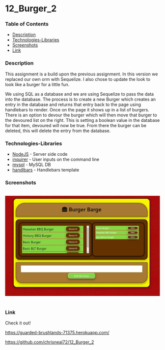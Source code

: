 # 12_Burger_2

### Table of Contents
- [Description](#Description)
- [Technologies-Libraries](#Technologies-Libraries)
- [Screenshots](#Screenshots)
- [Link](#Link)
​
### Description
This assignment is a build upon the previous assignment. In this version we replaced our own orm with Sequelize. I also chose to update the look to look like a burger for a little fun.

We using SQL as a database and we are using Sequelize to pass the data into the database. The process is to create a new Burger which creates an entry in the database and returns that entry back to the page using handlebars to render. Once on the page it shows up in a list of burgers. There is an option to devour the burger which will then move that burger to the devoured list on the right. This is setting a boolean value in the database for that item, devoured will now be true. From there the burger can be deleted, this will delete the entry from the database.

### Technologies-Libraries
- [NodeJS](https://nodejs.dev/) - Server side code
- [inquirer](https://www.npmjs.com/search?q=inquirer) - User inputs on the command line
- [mysql](https://www.mysql.com/) - MySQL DB
- [handlbars](http://handlebarsjs.com/) - Handlebars template
​
### Screenshots
​
![Image](app/public/assets/images/BBSequel.jpg)
​
### Link
Check it out! 

https://guarded-brushlands-71375.herokuapp.com/

https://github.com/chrisneal72/12_Burger_2
